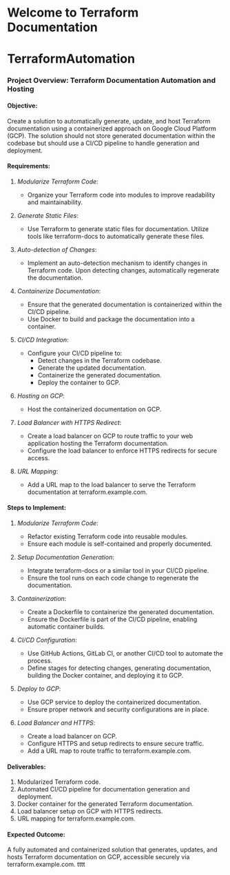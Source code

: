 # Welcome to Terraform Documentation
# TerraformAutomation
### Project Overview: Terraform Documentation Automation and Hosting

#### Objective:
Create a solution to automatically generate, update, and host Terraform documentation using a containerized approach on Google Cloud Platform (GCP). The solution should not store generated documentation within the codebase but should use a CI/CD pipeline to handle generation and deployment.

#### Requirements:

1. *Modularize Terraform Code*:
   - Organize your Terraform code into modules to improve readability and maintainability.

2. *Generate Static Files*:
   - Use Terraform to generate static files for documentation. Utilize tools like terraform-docs to automatically generate these files.

3. *Auto-detection of Changes*:
   - Implement an auto-detection mechanism to identify changes in Terraform code. Upon detecting changes, automatically regenerate the documentation.

4. *Containerize Documentation*:
   - Ensure that the generated documentation is containerized within the CI/CD pipeline.
   - Use Docker to build and package the documentation into a container.

5. *CI/CD Integration*:
   - Configure your CI/CD pipeline to:
     - Detect changes in the Terraform codebase.
     - Generate the updated documentation.
     - Containerize the generated documentation.
     - Deploy the container to GCP.

6. *Hosting on GCP*:
   - Host the containerized documentation on GCP.

7. *Load Balancer with HTTPS Redirect*:
   - Create a load balancer on GCP to route traffic to your web application hosting the Terraform documentation.
   - Configure the load balancer to enforce HTTPS redirects for secure access.

8. *URL Mapping*:
   - Add a URL map to the load balancer to serve the Terraform documentation at terraform.example.com.

#### Steps to Implement:

1. *Modularize Terraform Code*:
   - Refactor existing Terraform code into reusable modules.
   - Ensure each module is self-contained and properly documented.

2. *Setup Documentation Generation*:
   - Integrate terraform-docs or a similar tool in your CI/CD pipeline.
   - Ensure the tool runs on each code change to regenerate the documentation.

3. *Containerization*:
   - Create a Dockerfile to containerize the generated documentation.
   - Ensure the Dockerfile is part of the CI/CD pipeline, enabling automatic container builds.

4. *CI/CD Configuration*:
   - Use GitHub Actions, GitLab CI, or another CI/CD tool to automate the process.
   - Define stages for detecting changes, generating documentation, building the Docker container, and deploying it to GCP.

5. *Deploy to GCP*:
   - Use GCP service to deploy the containerized documentation.
   - Ensure proper network and security configurations are in place.

6. *Load Balancer and HTTPS*:
   - Create a load balancer on GCP.
   - Configure HTTPS and setup redirects to ensure secure traffic.
   - Add a URL map to route traffic to terraform.example.com.

#### Deliverables:

1. Modularized Terraform code.
2. Automated CI/CD pipeline for documentation generation and deployment.
3. Docker container for the generated Terraform documentation.
4. Load balancer setup on GCP with HTTPS redirects.
5. URL mapping for terraform.example.com.

#### Expected Outcome:
A fully automated and containerized solution that generates, updates, and hosts Terraform documentation on GCP, accessible securely via terraform.example.com. tttt
